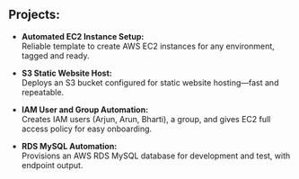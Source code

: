 ## Projects:

- **Automated EC2 Instance Setup:**  
  Reliable template to create AWS EC2 instances for any environment, tagged and ready.

- **S3 Static Website Host:**  
  Deploys an S3 bucket configured for static website hosting—fast and repeatable.

- **IAM User and Group Automation:**  
  Creates IAM users (Arjun, Arun, Bharti), a group, and gives EC2 full access policy for easy onboarding.

- **RDS MySQL Automation:**  
  Provisions an AWS RDS MySQL database for development and test, with endpoint output.
